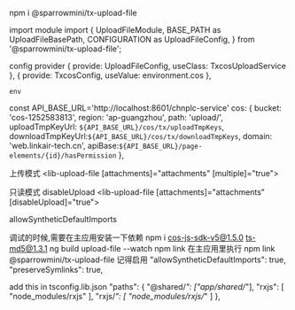 npm i @sparrowmini/tx-upload-file

import module
import {
  UploadFileModule,
  BASE_PATH as UploadFileBasePath,
  CONFIGURATION as UploadFileConfig,
} from '@sparrowmini/tx-upload-file';

config provider
    { provide: UploadFileConfig, useClass: TxcosUploadService },
    { provide: TxcosConfig, useValue: environment.cos },
    
    env

  const API_BASE_URL='http://localhost:8601/chnplc-service'
   cos: {
    bucket: 'cos-1252583813',
    region: 'ap-guangzhou',
    path: 'upload/',
    uploadTmpKeyUrl: `${API_BASE_URL}/cos/tx/uploadTmpKeys`,
    downloadTmpKeyUrl:`${API_BASE_URL}/cos/tx/downloadTmpKeys`,
    domain: 'web.linkair-tech.cn',
    apiBase:`${API_BASE_URL}/page-elements/{id}/hasPermission`
  },

上传模式
<lib-upload-file [attachments]="attachments" [multiple]="true"></lib-upload-file>

只读模式
disableUpload
<lib-upload-file [attachments]="attachments" [disableUpload]="true"></lib-upload-file>


allowSyntheticDefaultImports

调试的时候,需要在主应用安装一下依赖
npm i cos-js-sdk-v5@1.5.0 ts-md5@1.3.1
ng build upload-file --watch
npm link
在主应用里执行
npm link @sparrowmini/tx-upload-file
记得启用
"allowSyntheticDefaultImports": true,
"preserveSymlinks": true,


add this in tsconfig.lib.json
    "paths": {
      "@shared/*": ["app/shared/*"],
      "rxjs": [
        "node_modules/rxjs"
      ],
      "rxjs/*": [
        "node_modules/rxjs/*"
      ]
    },
